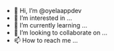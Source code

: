 - 👋 Hi, I’m @oyelaappdev
- 👀 I’m interested in ...
- 🌱 I’m currently learning ...
- 💞️ I’m looking to collaborate on ...
- 📫 How to reach me ...

<!---
oyelaappdev/oyelaappdev is a ✨ special ✨ repository because its `README.md` (this file) appears on your GitHub profile.
You can click the Preview link to take a look at your changes.
--->
